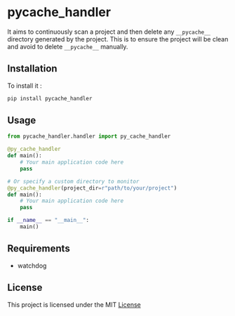# pycache_handler

It aims to continuously scan a project and then delete any `__pycache__` directory generated by the project. This is to ensure the project will be clean and avoid to delete `__pycache__` manually.


## Installation

To install it :

```sh
pip install pycache_handler
```


## Usage

```python
from pycache_handler.handler import py_cache_handler

@py_cache_handler
def main():
    # Your main application code here
    pass

# Or specify a custom directory to monitor
@py_cache_handler(project_dir=r"path/to/your/project")
def main():
    # Your main application code here
    pass

if __name__ == "__main__":
    main()
```


## Requirements
- watchdog

## License
This project is licensed under the MIT [License](LICENSE.md)

